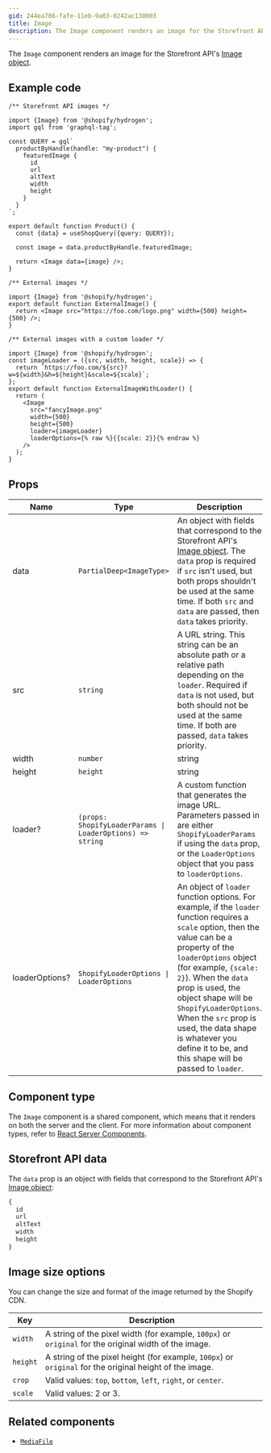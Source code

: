 ```yaml
---
gid: 244ea786-fafe-11eb-9a03-0242ac130003
title: Image
description: The Image component renders an image for the Storefront API's Image object.
---
```


The `Image` component renders an image for the Storefront API's
[Image object](https://shopify.dev/api/storefront/reference/common-objects/image).

## Example code

```tsx
/** Storefront API images */

import {Image} from '@shopify/hydrogen';
import gql from 'graphql-tag';

const QUERY = gql`
  productByHandle(handle: "my-product") {
    featuredImage {
      id
      url
      altText
      width
      height
    }
  }
`;

export default function Product() {
  const {data} = useShopQuery({query: QUERY});

  const image = data.productByHandle.featuredImage;

  return <Image data={image} />;
}
```

```tsx
/** External images */

import {Image} from '@shopify/hydrogen';
export default function ExternalImage() {
  return <Image src="https://foo.com/logo.png" width={500} height={500} />;
}
```

```tsx
/** External images with a custom loader */

import {Image} from '@shopify/hydrogen';
const imageLoader = ({src, width, height, scale}) => {
  return `https://foo.com/${src}?w=${width}&h=${height}&scale=${scale}`;
};
export default function ExternalImageWithLoader() {
  return (
    <Image
      src="fancyImage.png"
      width={500}
      height={500}
      loader={imageLoader}
      loaderOptions={% raw %}{{scale: 2}}{% endraw %}
    />
  );
}
```

## Props

| Name           | Type                                             | Description                                                                                                                                                                                          |
| -------------- | ------------------------------------------------ | ---------------------------------------------------------------------------------------------------------------------------------------------------------------------------------------------------- |
| data           | <code>PartialDeep&#60;ImageType&#62;</code>      | An object with fields that correspond to the Storefront API's [Image object](https://shopify.dev/api/storefront/reference/common-objects/image). The `data` prop is required if `src` isn't used, but both props shouldn't be used at the same time. If both `src` and `data` are passed, then `data` takes priority.                                                     |
| src            | <code>string</code>                              | A URL string. This string can be an absolute path or a relative path depending on the `loader`. Required if `data` is not used, but both should not be used at the same time. If both are passed, `data` takes priority.                                                                                                      |
| width          | <code>number | string</code>                              | The integer value for the width of the image. This is a required prop when `src` is present.                                                                                                         |
| height         | <code>height | string</code>                              | The integer value for the height of the image. This is a required prop when `src` is present.                                                                                                        |
| loader?        | <code>(props: ShopifyLoaderParams \| LoaderOptions) => string</code> | A custom function that generates the image URL. Parameters passed in are either `ShopifyLoaderParams` if using the `data` prop, or the `LoaderOptions` object that you pass to `loaderOptions`. |
| loaderOptions? | <code>ShopifyLoaderOptions \| LoaderOptions</code>       | An object of `loader` function options. For example, if the `loader` function requires a `scale` option, then the value can be a property of the `loaderOptions` object (for example, `{scale: 2}`). When the `data` prop is used, the object shape will be `ShopifyLoaderOptions`. When the `src` prop is used, the data shape is whatever you define it to be, and this shape will be passed to `loader`. |

## Component type

The `Image` component is a shared component, which means that it renders on both the server and the client. For more information about component types, refer to [React Server Components](https://shopify.dev/custom-storefronts/hydrogen/framework/react-server-components).

## Storefront API data

The `data` prop is an object with fields that correspond to the Storefront API's [Image object](https://shopify.dev/api/storefront/reference/common-objects/image):

```graphql
{
  id
  url
  altText
  width
  height
}
```

## Image size options

You can change the size and format of the image returned by the Shopify CDN.

| Key      | Description                                                                                             |
| -------- | ------------------------------------------------------------------------------------------------------- |
| `width`  | A string of the pixel width (for example, `100px`) or `original` for the original width of the image.   |
| `height` | A string of the pixel height (for example, `100px`) or `original` for the original height of the image. |
| `crop`   | Valid values: `top`, `bottom`, `left`, `right`, or `center`.                                            |
| `scale`  | Valid values: 2 or 3.                                                                                   |

## Related components

- [`MediaFile`](https://shopify.dev/api/hydrogen/components/primitive/mediafile)
